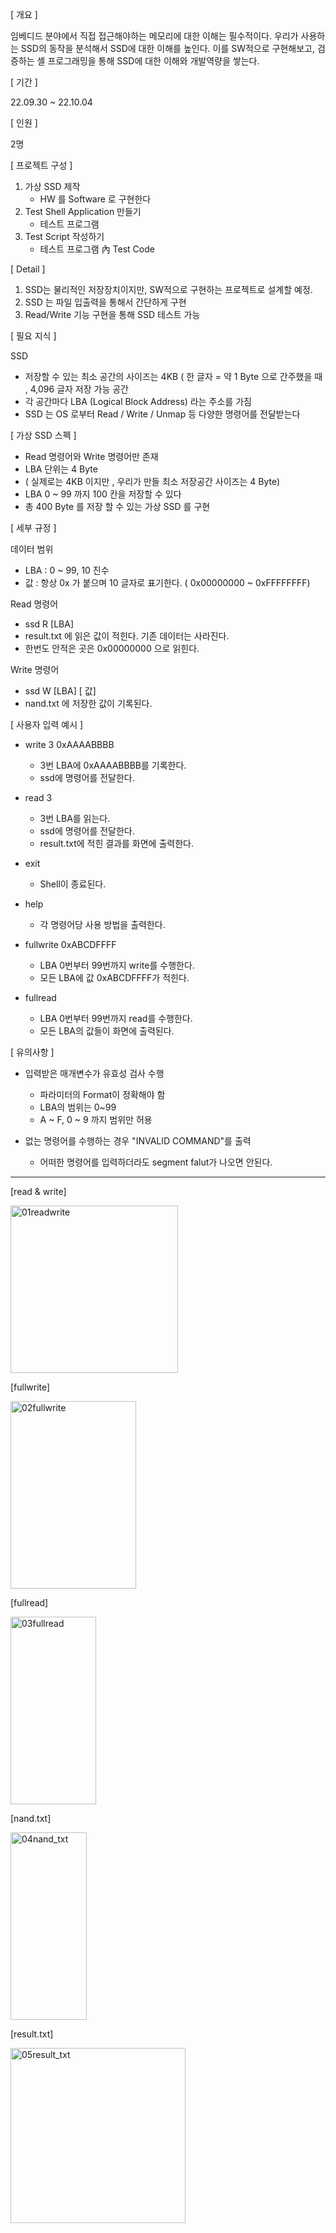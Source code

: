 [ 개요 ]

임베디드 분야에서 직접 접근해야하는 메모리에 대한 이해는 필수적이다.
우리가 사용하는 SSD의 동작을 분석해서 SSD에 대한 이해를 높인다.
이를 SW적으로 구현해보고, 검증하는 셸 프로그래밍을 통해 SSD에 대한 이해와 개발역량을 쌓는다.

[ 기간 ]

22.09.30 ~ 22.10.04

[ 인원 ]

2명

[ 프로젝트 구성 ] 

1. 가상 SSD 제작
    - HW 를 Software 로 구현한다
2. Test Shell Application 만들기
    - 테스트 프로그램
3. Test Script 작성하기
    - 테스트 프로그램 內 Test Code

[ Detail ]

1. SSD는 물리적인 저장장치이지만, SW적으로 구현하는 프로젝트로 설계할 예정.
2. SSD 는 파일 입출력을 통해서 간단하게 구현
3. Read/Write 기능 구현을 통해 SSD 테스트 가능

[ 필요 지식 ]

SSD 

- 저장할 수 있는 최소 공간의 사이즈는 4KB
( 한 글자 = 약 1 Byte 으로 간주했을 때 , 4,096 글자 저장 가능 공간
- 각 공간마다 LBA (Logical Block Address) 라는 주소를 가짐
- SSD 는 OS 로부터 Read / Write / Unmap 등 다양한 명령어를
전달받는다

[ 가상 SSD 스펙 ]

- Read 명령어와 Write 명령어만 존재
- LBA 단위는 4 Byte
- ( 실제로는 4KB 이지만 , 우리가 만들 최소 저장공간 사이즈는 4 Byte)
- LBA 0 ~ 99 까지 100 칸을 저장할 수 있다
- 총 400 Byte 를 저장 할 수 있는 가상 SSD 를 구현

[ 세부 규정 ]

데이터 범위

- LBA : 0 ~ 99, 10 진수
- 값 : 항상 0x 가 붙으며 10 글자로 표기한다. ( 0x00000000 ~ 0xFFFFFFFF)

Read 명령어

- ssd R [LBA]
- result.txt 에 읽은 값이 적힌다. 기존 데이터는 사라진다.
- 한번도 안적은 곳은 0x00000000 으로 읽힌다.

Write 명령어

- ssd W [LBA] [ 값]
- nand.txt 에 저장한 값이 기록된다.

[ 사용자 입력 예시 ]

- write 3 0xAAAABBBB
    - 3번 LBA에 0xAAAABBBB를 기록한다.
    - ssd에 명령어를 전달한다.

 
- read 3
    - 3번 LBA를 읽는다.
    - ssd에 명령어를 전달한다.
    - result.txt에 적힌 결과를 화면에 출력한다.

- exit
    - Shell이 종료된다.


- help
    - 각 명령어당 사용 방법을 출력한다.
 

- fullwrite 0xABCDFFFF
    - LBA 0번부터 99번까지 write를 수행한다.
    - 모든 LBA에 값 0xABCDFFFF가 적힌다.

- fullread
    - LBA 0번부터 99번까지 read를 수행한다.
    - 모든 LBA의 값들이 화면에 출력된다.
 
[ 유의사항 ]

- 입력받은 매개변수가 유효성 검사 수행
    - 파라미터의 Format이 정확해야 함
    - LBA의 범위는 0~99
    - A ~ F, 0 ~ 9 까지 범위만 허용

- 없는 명령어를 수행하는 경우 "INVALID COMMAND"를 출력
    - 어떠한 명령어를 입력하더라도 segment falut가 나오면 안된다.

---
[read & write]


<img width="268" alt="01readwrite" src="https://github.com/junho1004/Mini_PJT/assets/109517019/314ecd72-f654-4d8a-b251-9a84ebc25ab8">


[fullwrite]


<img width="201" height="300" alt="02fullwrite" src="https://github.com/junho1004/Mini_PJT/assets/109517019/e3170ed8-deeb-4a8d-ad51-cc35c6642f25">


[fullread]


<img width="137" height="300" alt="03fullread" src="https://github.com/junho1004/Mini_PJT/assets/109517019/2d1e7dd9-a1be-454e-93a5-b151b133092b">


[nand.txt]


<img width="122" height="300" alt="04nand_txt" src="https://github.com/junho1004/Mini_PJT/assets/109517019/e8b89c82-0045-4dfb-b8c1-3333ddc4f5f5">


[result.txt]


<img width="280" alt="05result_txt" src="https://github.com/junho1004/Mini_PJT/assets/109517019/5368ba87-c5da-4435-a1a9-7a43e73c0a4c">
